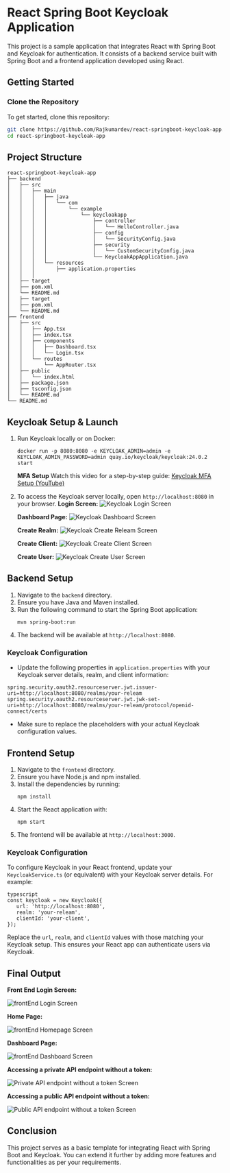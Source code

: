 # React Spring Boot Keycloak Application

This project is a sample application that integrates React with Spring Boot and Keycloak for authentication. It consists of a backend service built with Spring Boot and a frontend application developed using React.
## Getting Started

### Clone the Repository

To get started, clone this repository:

```bash
git clone https://github.com/Rajkumardev/react-springboot-keycloak-app.git
cd react-springboot-keycloak-app
```
## Project Structure

```
react-springboot-keycloak-app
├── backend
│   ├── src
│   │   ├── main
│   │   │   ├── java
│   │   │   │   └── com
│   │   │   │       └── example
│   │   │   │           └── keycloakapp
│   │   │   │               ├── controller
│   │   │   │               │   └── HelloController.java
│   │   │   │               ├── config
│   │   │   │               │   └── SecurityConfig.java
│   │   │   │               ├── security
│   │   │   │               │   └── CustomSecurityConfig.java
│   │   │   │               └── KeycloakAppApplication.java
│   │   │   └── resources
│   │   │       ├── application.properties
│   │   │       
│   ├── target
│   ├── pom.xml
│   └── README.md
│   ├── target
│   ├── pom.xml
│   └── README.md
├── frontend
│   ├── src
│   │   ├── App.tsx
│   │   ├── index.tsx
│   │   ├── components
│   │   │   ├── Dashboard.tsx
│   │   │   └── Login.tsx
│   │   └── routes
│   │       └── AppRouter.tsx
│   ├── public
│   │   └── index.html
│   ├── package.json
│   ├── tsconfig.json
│   └── README.md
└── README.md
```

## Keycloak Setup & Launch
1. Run Keycloak locally or on Docker:
   ```
   docker run -p 8080:8080 -e KEYCLOAK_ADMIN=admin -e KEYCLOAK_ADMIN_PASSWORD=admin quay.io/keycloak/keycloak:24.0.2 start

   ```
   **MFA Setup**
    Watch this video for a step-by-step guide: [Keycloak MFA Setup (YouTube)](https://www.youtube.com/watch?v=p_kL4W0EseM)
   
3. To access the Keycloak server locally, open `http://localhost:8080` in your browser.
   **Login Screen:**
   ![Keycloak Login Screen](screenshots/keycloak-login.png)

   **Dashboard Page:**
   ![Keycloak Dashboard Screen](screenshots/keycloak-dashboard.png)

   **Create Realm:**
   ![Keycloak Create Releam Screen](screenshots/keycloak-create-realm.png)

   **Create Client:**
   ![Keycloak Create Client Screen](screenshots/keycloak-client.png)

   **Create User:**
   ![Keycloak Create User Screen](screenshots/keycloak-create-user.png)

## Backend Setup

1. Navigate to the `backend` directory.
2. Ensure you have Java and Maven installed.
3. Run the following command to start the Spring Boot application:
   ```
   mvn spring-boot:run
   ```
4. The backend will be available at `http://localhost:8080`.
### Keycloak Configuration

- Update the following properties in `application.properties` with your Keycloak server details, realm, and client information:

```properties
spring.security.oauth2.resourceserver.jwt.issuer-uri=http://localhost:8080/realms/your-releam
spring.security.oauth2.resourceserver.jwt.jwk-set-uri=http://localhost:8080/realms/your-releam/protocol/openid-connect/certs

```

- Make sure to replace the placeholders with your actual Keycloak configuration values.

## Frontend Setup

1. Navigate to the `frontend` directory.
2. Ensure you have Node.js and npm installed.
3. Install the dependencies by running:
   ```
   npm install
   ```
4. Start the React application with:
   ```
   npm start
   ```
5. The frontend will be available at `http://localhost:3000`.

### Keycloak Configuration
To configure Keycloak in your React frontend, update your `KeycloakService.ts` (or equivalent) with your Keycloak server details. For example:

```
typescript
const keycloak = new Keycloak({
   url: 'http://localhost:8080',
   realm: 'your-releam',
   clientId: 'your-client',
});

```

Replace the `url`, `realm`, and `clientId` values with those matching your Keycloak setup. This ensures your React app can authenticate users via Keycloak.

## Final Output
   **Front End Login Screen:** 

   ![frontEnd Login Screen](screenshots/login.png)

   **Home Page:**  

   ![frontEnd Homepage Screen](screenshots/home-page.png)

   **Dashboard Page:**  

   ![frontEnd Dashboard Screen](screenshots/dashboard.png)

   **Accessing a private API endpoint without a token:**  

   ![Private API endpoint without a token Screen](screenshots/without-token.png)

   **Accessing a public API endpoint without a token:**  

   ![Public API endpoint without a token Screen](screenshots/public-endpoint.png)
## Conclusion

This project serves as a basic template for integrating React with Spring Boot and Keycloak. You can extend it further by adding more features and functionalities as per your requirements.
